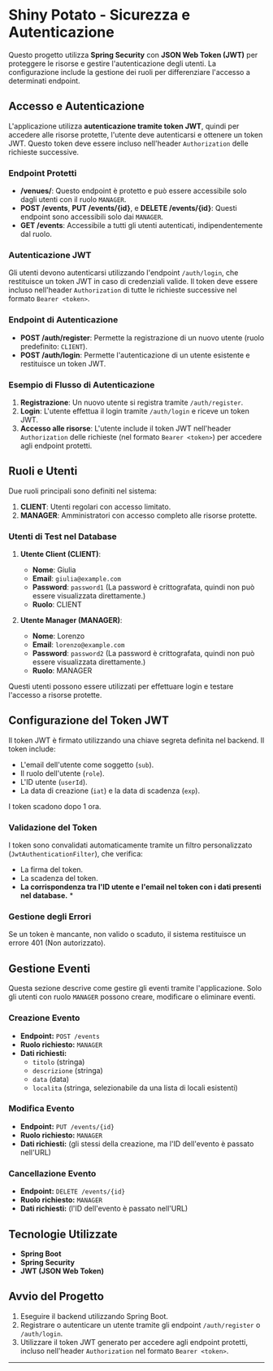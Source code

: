 # Shiny Potato - Sicurezza e Autenticazione

Questo progetto utilizza **Spring Security** con **JSON Web Token (JWT)** per proteggere le risorse e gestire l'autenticazione degli utenti. La configurazione include la gestione dei ruoli per differenziare l'accesso a determinati endpoint.

## Accesso e Autenticazione

L'applicazione utilizza **autenticazione tramite token JWT**, quindi per accedere alle risorse protette, l'utente deve autenticarsi e ottenere un token JWT. Questo token deve essere incluso nell'header `Authorization` delle richieste successive.

### Endpoint Protetti

- **/venues/**: Questo endpoint è protetto e può essere accessibile solo dagli utenti con il ruolo `MANAGER`.
- **POST /events**, **PUT /events/{id}**, e **DELETE /events/{id}**: Questi endpoint sono accessibili solo dai `MANAGER`.
- **GET /events**: Accessibile a tutti gli utenti autenticati, indipendentemente dal ruolo.

### Autenticazione JWT

Gli utenti devono autenticarsi utilizzando l'endpoint `/auth/login`, che restituisce un token JWT in caso di credenziali valide. Il token deve essere incluso nell'header `Authorization` di tutte le richieste successive nel formato `Bearer <token>`.

### Endpoint di Autenticazione

- **POST /auth/register**: Permette la registrazione di un nuovo utente (ruolo predefinito: `CLIENT`).
- **POST /auth/login**: Permette l'autenticazione di un utente esistente e restituisce un token JWT.

### Esempio di Flusso di Autenticazione

1. **Registrazione**: Un nuovo utente si registra tramite `/auth/register`.
2. **Login**: L'utente effettua il login tramite `/auth/login` e riceve un token JWT.
3. **Accesso alle risorse**: L'utente include il token JWT nell'header `Authorization` delle richieste (nel formato `Bearer <token>`) per accedere agli endpoint protetti.

## Ruoli e Utenti

Due ruoli principali sono definiti nel sistema:

1. **CLIENT**: Utenti regolari con accesso limitato.
2. **MANAGER**: Amministratori con accesso completo alle risorse protette.

### Utenti di Test nel Database

1. **Utente Client (CLIENT)**:
   - **Nome**: Giulia
   - **Email**: `giulia@example.com`
   - **Password**: `password1` (La password è crittografata, quindi non può essere visualizzata direttamente.)
   - **Ruolo**: CLIENT

2. **Utente Manager (MANAGER)**:
   - **Nome**: Lorenzo
   - **Email**: `lorenzo@example.com`
   - **Password**: `password2` (La password è crittografata, quindi non può essere visualizzata direttamente.)
   - **Ruolo**: MANAGER

Questi utenti possono essere utilizzati per effettuare login e testare l'accesso a risorse protette.

## Configurazione del Token JWT

Il token JWT è firmato utilizzando una chiave segreta definita nel backend. Il token include:

- L'email dell'utente come soggetto (`sub`).
- Il ruolo dell'utente (`role`).
- L'ID utente (`userId`).
- La data di creazione (`iat`) e la data di scadenza (`exp`).

I token scadono dopo 1 ora.

### Validazione del Token 

I token sono convalidati automaticamente tramite un filtro personalizzato (`JwtAuthenticationFilter`), che verifica:

- La firma del token.
- La scadenza del token.
- **La corrispondenza tra l'ID utente e l'email nel token con i dati presenti nel database.**  *

### Gestione degli Errori

Se un token è mancante, non valido o scaduto, il sistema restituisce un errore 401 (Non autorizzato).

## Gestione Eventi

Questa sezione descrive come gestire gli eventi tramite l'applicazione.  Solo gli utenti con ruolo `MANAGER` possono creare, modificare o eliminare eventi.

### Creazione Evento

- **Endpoint:** `POST /events`
- **Ruolo richiesto:** `MANAGER`
- **Dati richiesti:**
    - `titolo` (stringa)
    - `descrizione` (stringa)
    - `data` (data)
    - `localita` (stringa, selezionabile da una lista di locali esistenti)

### Modifica Evento

- **Endpoint:** `PUT /events/{id}`
- **Ruolo richiesto:** `MANAGER`
- **Dati richiesti:** (gli stessi della creazione, ma l'ID dell'evento è passato nell'URL)

### Cancellazione Evento

- **Endpoint:** `DELETE /events/{id}`
- **Ruolo richiesto:** `MANAGER`
- **Dati richiesti:** (l'ID dell'evento è passato nell'URL)

## Tecnologie Utilizzate

- **Spring Boot**
- **Spring Security**
- **JWT (JSON Web Token)**

## Avvio del Progetto

1. Eseguire il backend utilizzando Spring Boot.
2. Registrare o autenticare un utente tramite gli endpoint `/auth/register` o `/auth/login`.
3. Utilizzare il token JWT generato per accedere agli endpoint protetti, incluso nell'header `Authorization` nel formato `Bearer <token>`.

---

